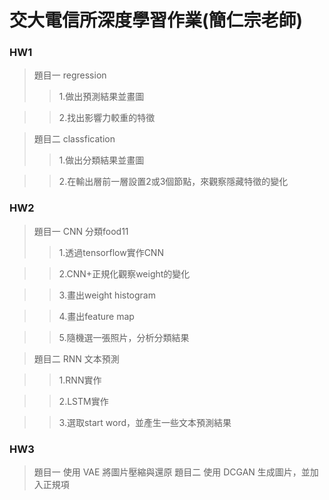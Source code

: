# 交大電信所深度學習作業(簡仁宗老師) 
### HW1
>題目一 regression
>>1.做出預測結果並畫圖

>>2.找出影響力較重的特徵

>題目二 classfication
>>1.做出分類結果並畫圖

>>2.在輸出層前一層設置2或3個節點，來觀察隱藏特徵的變化

### HW2
>題目一 CNN 分類food11
>>1.透過tensorflow實作CNN

>>2.CNN+正規化觀察weight的變化

>>3.畫出weight histogram

>>4.畫出feature map

>>5.隨機選一張照片，分析分類結果

>題目二 RNN 文本預測

>>1.RNN實作

>>2.LSTM實作

>>3.選取start word，並產生一些文本預測結果

### HW3
> 題目一 使用 VAE 將圖片壓縮與還原
> 題目二 使用 DCGAN 生成圖片，並加入正規項
